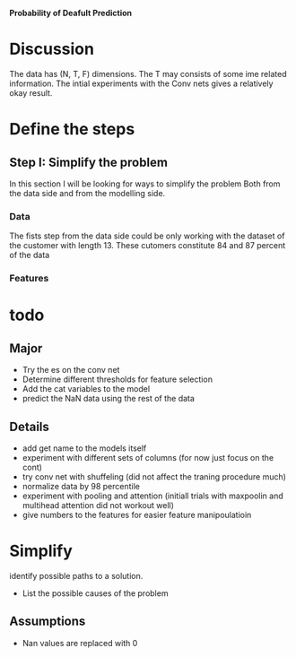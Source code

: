
**Probability of Deafult Prediction**

# Discussion 
The data has (N, T, F) dimensions. The T may consists of some ime related information. The intial experiments with the Conv nets gives a relatively okay result. 

# Define the steps

## Step I: Simplify the problem
In this section I will be looking for ways to simplify the problem Both from the data side and from the modelling side. 

### Data 
The fists step from the data side could be only working with the dataset of the customer with length 13. These cutomers constitute 84 and 87 percent of the data 


### Features


# todo
## Major
- Try the es on the conv net
- Determine different thresholds for feature selection 
- Add the cat variables to the model
- predict the NaN data using the rest of the data

## Details
- add get name to the models itself
- experiment with different sets of columns (for now just focus on the cont)
- try conv net with shuffeling (did not affect the traning procedure much)
- normalize data by 98 percentile
- experiment with pooling and attention (initiall trials with maxpoolin and multihead attention did not workout well) 
- give numbers to the features for easier feature manipoulatioin

# Simplify
identify possible paths to a solution.
 - List the possible causes of the problem

## Assumptions
- Nan values are replaced with 0

## 